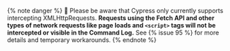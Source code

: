 {% note danger %}
🚨 Please be aware that Cypress only currently supports intercepting XMLHttpRequests. **Requests using the Fetch API and other types of network requests like page loads and `<script>` tags will not be intercepted or visible in the Command Log.** See {% issue 95 %} for more details and temporary workarounds.
{% endnote %}